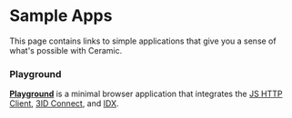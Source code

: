 # Sample Apps

This page contains links to simple applications that give you a sense of what's possible with Ceramic.

### **Playground**

[**Playground**](https://playground.ceramic.dev) is a minimal browser application that integrates the [JS HTTP Client](../build/javascript/http.md), [3ID Connect](../docs/advanced/standards/account-standards/cip79-3id-did.md#3id-connect), and [IDX](../tools/idx/overview.md).
